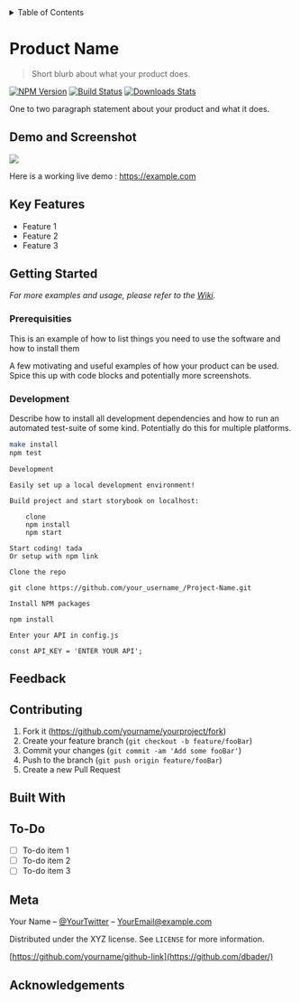 <details>
<summary>Table of Contents</summary>
<br>
   <ol>
      <li><a href="#Demo and Screenshot">Demo and Screenshot</a></li>
      <li><a href="#Key Features">Key Features</a></li>
      <li><a href="#Getting Started">Getting Started</a></li>
      <li>
         <ol>
            <li><a href="#Prerequisites">Prerequisites</a></li>
            <li><a href="#Development">Development</a></li>
         </ol>
      <li>
      <li><a href="#To-Do">To-Do</a></li>
      <li><a href="#Built With">Built With</a></li>
      <li><a href="#Feedback">Feedback</a></li>
      <li><a href="#Contributing">Contributing</a></li>
      <li><a href="#Meta">Meta</a></li>
      <li><a href="#Acknowledgements">Acknowledgements</a></li>

   </ol>
   
</details>

# Product Name
> Short blurb about what your product does.

[![NPM Version][npm-image]][npm-url]
[![Build Status][travis-image]][travis-url]
[![Downloads Stats][npm-downloads]][npm-url]

One to two paragraph statement about your product and what it does.

## Demo and Screenshot
![](header.png)

Here is a working live demo : https://example.com

## Key Features
- Feature 1
- Feature 2
- Feature 3

## Getting Started
_For more examples and usage, please refer to the [Wiki][wiki]._

### Prerequisities

This is an example of how to list things you need to use the software and how to install them

A few motivating and useful examples of how your product can be used. Spice this up with code blocks and potentially more screenshots.

### Development

Describe how to install all development dependencies and how to run an automated test-suite of some kind. Potentially do this for multiple platforms.

```sh
make install
npm test
```
```
Development

Easily set up a local development environment!

Build project and start storybook on localhost:

    clone
    npm install
    npm start

Start coding! tada
Or setup with npm link
```

```
Clone the repo

git clone https://github.com/your_username_/Project-Name.git

Install NPM packages

npm install

Enter your API in config.js

const API_KEY = 'ENTER YOUR API';
```

## Feedback

## Contributing

1. Fork it (<https://github.com/yourname/yourproject/fork>)
2. Create your feature branch (`git checkout -b feature/fooBar`)
3. Commit your changes (`git commit -am 'Add some fooBar'`)
4. Push to the branch (`git push origin feature/fooBar`)
5. Create a new Pull Request

## Built With

## To-Do
- [ ] To-do item 1
- [ ] To-do item 2
- [ ] To-do item 3

## Meta

Your Name – [@YourTwitter](https://twitter.com/dbader_org) – YourEmail@example.com

Distributed under the XYZ license. See ``LICENSE`` for more information.

[https://github.com/yourname/github-link](https://github.com/dbader/)

## Acknowledgements



<!-- Markdown link & img dfn's -->
[npm-image]: https://img.shields.io/npm/v/datadog-metrics.svg?style=flat-square
[npm-url]: https://npmjs.org/package/datadog-metrics
[npm-downloads]: https://img.shields.io/npm/dm/datadog-metrics.svg?style=flat-square
[travis-image]: https://img.shields.io/travis/dbader/node-datadog-metrics/master.svg?style=flat-square
[travis-url]: https://travis-ci.org/dbader/node-datadog-metrics
[wiki]: https://github.com/yourname/yourproject/wiki

